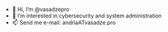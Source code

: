 - 👋 Hi, I’m @vasadzepro
- 👀 I’m interested in cybersecurity and system administration
- 📫 Send me e-mail: andriaATvasadze.pro 

<!---
vasadzepro/vasadzepro is a ✨ special ✨ repository because its `README.md` (this file) appears on your GitHub profile.
You can click the Preview link to take a look at your changes.
--->
